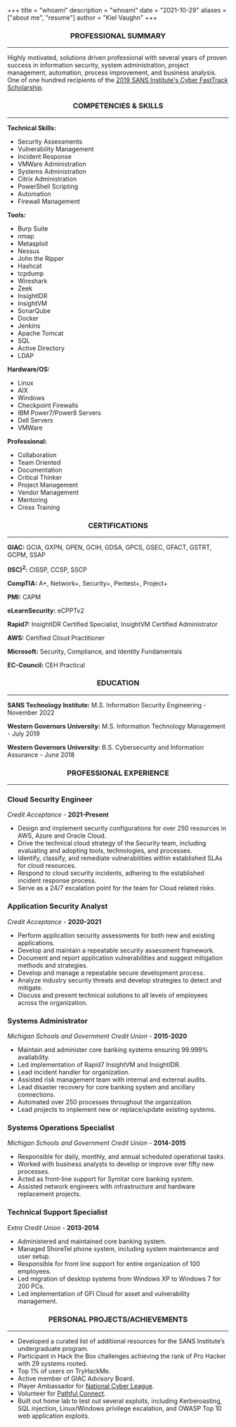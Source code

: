 +++
title = "whoami"
description = "whoami"
date = "2021-10-29"
aliases = ["about me", "resume"]
author = "Kiel Vaughn"
+++

<center><H3>PROFESSIONAL SUMMARY</H3></center><hr>

Highly motivated, solutions driven professional with several years of proven success in information security, system administration, project management, automation, process improvement, and business analysis. One of one hundred recipients of the [2019 SANS Institute's Cyber FastTrack Scholarship](https://medium.com/cyber-fasttrack/scholarships-awarded-to-100-cyber-fasttrack-finalists-287b209630). 

<center><H3>COMPETENCIES & SKILLS</H3></center><HR>

**Technical Skills:** 

- Security Assessments
- Vulnerability Management
- Incident Response
- VMWare Administration
- Systems Administration
- Citrix Administration
- PowerShell Scripting
- Automation
- Firewall Management

**Tools:**

- Burp Suite
- nmap
- Metasploit
- Nessus
- John the Ripper
- Hashcat
- tcpdump
- Wireshark
- Zeek
- InsightIDR
- InsightVM
- SonarQube
- Docker
- Jenkins
- Apache Tomcat
- SQL
- Active Directory 
- LDAP

**Hardware/OS:**

- Linux
- AIX
- Windows
- Checkpoint Firewalls
- IBM Power7/Power8 Servers
- Dell Servers
- VMWare

**Professional:**

- Collaboration
- Team Oriented
- Documentation
- Critical Thinker
- Project Management
- Vendor Management
- Mentoring
- Cross Training

<center><H3>CERTIFICATIONS</H3></center><HR>

**GIAC:** GCIA, GXPN, GPEN, GCIH, GDSA, GPCS, GSEC, GFACT, GSTRT, GCPM, SSAP

**(ISC)<sup>2</sup>:** CISSP, CCSP, SSCP

**CompTIA:** A+, Network+, Security+, Pentest+, Project+

**PMI:** CAPM

**eLearnSecurity:** eCPPTv2

**Rapid7:** InsightIDR Certified Specialist, InsightVM Certified Administrator
  
**AWS:** Certified Cloud Practitioner

**Microsoft:** Security, Compliance, and Identity Fundamentals


**EC-Council:** CEH Practical

<center><H3>EDUCATION</H3></center><HR>

**SANS Technology Institute:** M.S. Information Security Engineering - November 2022

**Western Governors University:** M.S. Information Technology Management - July 2019

**Western Governors University:** B.S. Cybersecurity and Information Assurance - June 2018

<center><H3>PROFESSIONAL EXPERIENCE</H3></center><HR>

### Cloud Security Engineer
  
*Credit Acceptance* - **2021-Present**

-	Design and implement security configurations for over 250 resources in AWS, Azure and Oracle Cloud.
-	Drive the technical cloud strategy of the Security team, including evaluating and adopting tools, technologies, and processes.
-	Identify, classify, and remediate vulnerabilities within established SLAs for cloud resources.
-	Respond to cloud security incidents, adhering to the established incident response process.
-	Serve as a 24/7 escalation point for the team for Cloud related risks.
  
### Application Security Analyst

*Credit Acceptance* - **2020-2021**

- Perform application security assessments for both new and existing applications.
- Develop and maintain a repeatable security assessment framework.
- Document and report application vulnerabilities and suggest mitigation methods and strategies.
- Develop and manage a repeatable secure development process.
- Analyze industry security threats and develop strategies to detect and mitigate.
- Discuss and present technical solutions to all levels of employees across the organization.

### Systems Administrator

*Michigan Schools and Government Credit Union* - **2015-2020**

-  Maintain and administer core banking systems ensuring 99.999% availability.
- Led implementation of Rapid7 InsightVM and InsightIDR.
- Lead incident handler for organization.
- Assisted risk management team with internal and external audits.
- Lead disaster recovery for core banking system and ancillary connections.
- Automated over 250 processes throughout the organization.
- Lead projects to implement new or replace/update existing systems.

### Systems Operations Specialist

*Michigan Schools and Government Credit Union* - **2014-2015**

-  Responsible for daily, monthly, and annual scheduled operational tasks.
- Worked with business analysts to develop or improve over fifty new processes.
- Acted as front-line support for Symitar core banking system.
- Assisted network engineers with infrastructure and hardware replacement projects.

### Technical Support Specialist

*Extra Credit Union* - **2013-2014**

- Administered and maintained core banking system.
- Managed ShoreTel phone system, including system maintenance and user setup.
- Responsible for front line support for entire organization of 100 employees.
- Led migration of desktop systems from Windows XP to Windows 7 for 200 PCs.
- Led implementation of GFI Cloud for asset and vulnerability management.

<center><H3>PERSONAL PROJECTS/ACHIEVEMENTS</H3></center><HR>

- Developed a curated list of additional resources for the SANS Institute’s undergraduate program.
- Participant in Hack the Box challenges achieving the rank of Pro Hacker with 29 systems rooted.
- Top 1% of users on TryHackMe.
- Active member of GIAC Advisory Board.
- Player Ambassador for [National Cyber League](https://nationalcyberleague.org//).
- Volunteer for [Pathful Connect](https://pathful.com/).
- Built out home lab to test out several exploits, including Kerberoasting, SQL injection, Linux/Windows privilege escalation, and OWASP Top 10 web application exploits.

